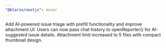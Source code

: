 ```yaml
---
"@blario/nextjs": minor
---
```


Add AI-powered issue triage with prefill functionality and improve attachment UI. Users can now pass chat history to openReporter() for AI-suggested issue details. Attachment limit increased to 5 files with compact thumbnail design.
